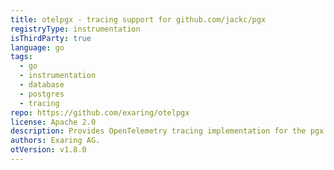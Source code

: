 ```yaml
---
title: otelpgx - tracing support for github.com/jackc/pgx
registryType: instrumentation
isThirdParty: true
language: go
tags:
  - go
  - instrumentation
  - database
  - postgres
  - tracing
repo: https://github.com/exaring/otelpgx
license: Apache 2.0
description: Provides OpenTelemetry tracing implementation for the pgx PostgreSQL package.
authors: Exaring AG.
otVersion: v1.8.0
---
```

